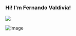 ### Hi! I'm Fernando Valdivia!

<!--
**FernandoValdivia/FernandoValdivia** is a ✨ _special_ ✨ repository because its `README.md` (this file) appears on your GitHub profile.

Here are some ideas to get you started:

- 🔭 I’m currently working on ...
- 🌱 I’m currently learning ...
- 👯 I’m looking to collaborate on ...
- 🤔 I’m looking for help with ...
- 💬 Ask me about ...
- 📫 How to reach me: ...
- 😄 Pronouns: ...
- ⚡ Fun fact: ...
-->

<img src="{https://img.shields.io/badge/Instagram-E4405F?style=for-the-badge&logo=instagram&logoColor=white}" 
     href="https://www.instagram.com/luis.valdivia.m01/" target="_blank" />


![image](https://user-images.githubusercontent.com/56139106/120082724-22fda480-c08a-11eb-8668-6236e4c85eb1.png)
